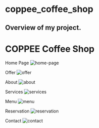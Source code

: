 # coppee_coffee_shop
 
## Overview of my project.

# COPPEE Coffee Shop

Home Page
![home-page](https://drive.google.com/file/d/1clg-InREPLWLOv_srBAuVXT8P5Lp2lKN/view?usp=sharing)

Offer
![offer](https://drive.google.com/file/d/1vSUJrWXnNO2CDU4VmKPyuCFrRyhZldT0/view?usp=sharing)

About
![about](https://drive.google.com/file/d/17DmRAo5rm0yIpnFgGZ92b2PXnymDUgT5/view?usp=sharing)

Services
![services](https://drive.google.com/file/d/1q7TfK_ZjbhhanslKNFzuqb1wgV05bneY/view?usp=sharing)

Menu
![menu](https://drive.google.com/file/d/1yGG4Oi8keCYxCJamjshS7oiHZhfT0yak/view?usp=sharing)

Reservation 
![reservation](https://drive.google.com/file/d/1f6HKETAywosu9VrdKDZBn5XzHdZ_G6SQ/view?usp=sharing)

Contact 
![contact](https://drive.google.com/file/d/1qftNWNTzE6BaMAx13-9i_8gg7aFzkiVO/view?usp=sharing)
